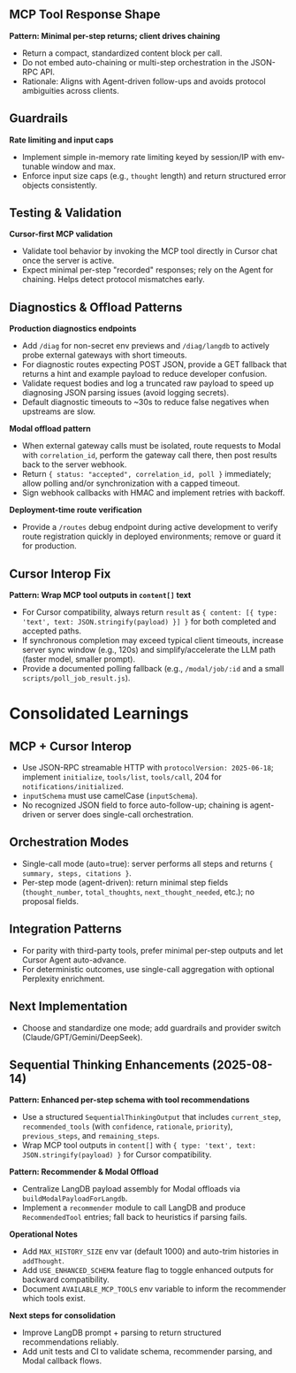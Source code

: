 ## MCP Tool Response Shape
**Pattern: Minimal per-step returns; client drives chaining**
- Return a compact, standardized content block per call.
- Do not embed auto-chaining or multi-step orchestration in the JSON-RPC API.
- Rationale: Aligns with Agent-driven follow-ups and avoids protocol ambiguities across clients.

## Guardrails
**Rate limiting and input caps**
- Implement simple in-memory rate limiting keyed by session/IP with env-tunable window and max.
- Enforce input size caps (e.g., `thought` length) and return structured error objects consistently.

## Testing & Validation
**Cursor-first MCP validation**
- Validate tool behavior by invoking the MCP tool directly in Cursor chat once the server is active.
- Expect minimal per-step "recorded" responses; rely on the Agent for chaining. Helps detect protocol mismatches early.

## Diagnostics & Offload Patterns
**Production diagnostics endpoints**
- Add `/diag` for non-secret env previews and `/diag/langdb` to actively probe external gateways with short timeouts.
 - For diagnostic routes expecting POST JSON, provide a GET fallback that returns a hint and example payload to reduce developer confusion.
 - Validate request bodies and log a truncated raw payload to speed up diagnosing JSON parsing issues (avoid logging secrets).
 - Default diagnostic timeouts to ~30s to reduce false negatives when upstreams are slow.

**Modal offload pattern**
- When external gateway calls must be isolated, route requests to Modal with `correlation_id`, perform the gateway call there, then post results back to the server webhook.
- Return `{ status: "accepted", correlation_id, poll }` immediately; allow polling and/or synchronization with a capped timeout.
- Sign webhook callbacks with HMAC and implement retries with backoff.

**Deployment-time route verification**
- Provide a `/routes` debug endpoint during active development to verify route registration quickly in deployed environments; remove or guard it for production.

## Cursor Interop Fix
**Pattern: Wrap MCP tool outputs in `content[]` text**
- For Cursor compatibility, always return `result` as `{ content: [{ type: 'text', text: JSON.stringify(payload) }] }` for both completed and accepted paths.
- If synchronous completion may exceed typical client timeouts, increase server sync window (e.g., 120s) and simplify/accelerate the LLM path (faster model, smaller prompt).
- Provide a documented polling fallback (e.g., `/modal/job/:id` and a small `scripts/poll_job_result.js`).
# Consolidated Learnings

## MCP + Cursor Interop
- Use JSON-RPC streamable HTTP with `protocolVersion: 2025-06-18`; implement `initialize`, `tools/list`, `tools/call`, 204 for `notifications/initialized`.
- `inputSchema` must use camelCase (`inputSchema`).
- No recognized JSON field to force auto-follow-up; chaining is agent-driven or server does single-call orchestration.

## Orchestration Modes
- Single-call mode (auto=true): server performs all steps and returns `{ summary, steps, citations }`.
- Per-step mode (agent-driven): return minimal step fields (`thought_number`, `total_thoughts`, `next_thought_needed`, etc.); no proposal fields.

## Integration Patterns
- For parity with third-party tools, prefer minimal per-step outputs and let Cursor Agent auto-advance.
- For deterministic outcomes, use single-call aggregation with optional Perplexity enrichment.

## Next Implementation
- Choose and standardize one mode; add guardrails and provider switch (Claude/GPT/Gemini/DeepSeek).

## Sequential Thinking Enhancements (2025-08-14)

**Pattern: Enhanced per-step schema with tool recommendations**
- Use a structured `SequentialThinkingOutput` that includes `current_step`, `recommended_tools` (with `confidence`, `rationale`, `priority`), `previous_steps`, and `remaining_steps`.
- Wrap MCP tool outputs in `content[]` with `{ type: 'text', text: JSON.stringify(payload) }` for Cursor compatibility.

**Pattern: Recommender & Modal Offload**
- Centralize LangDB payload assembly for Modal offloads via `buildModalPayloadForLangdb`.
- Implement a `recommender` module to call LangDB and produce `RecommendedTool` entries; fall back to heuristics if parsing fails.

**Operational Notes**
- Add `MAX_HISTORY_SIZE` env var (default 1000) and auto-trim histories in `addThought`.
- Add `USE_ENHANCED_SCHEMA` feature flag to toggle enhanced outputs for backward compatibility.
- Document `AVAILABLE_MCP_TOOLS` env variable to inform the recommender which tools exist.

**Next steps for consolidation**
- Improve LangDB prompt + parsing to return structured recommendations reliably.
- Add unit tests and CI to validate schema, recommender parsing, and Modal callback flows.
